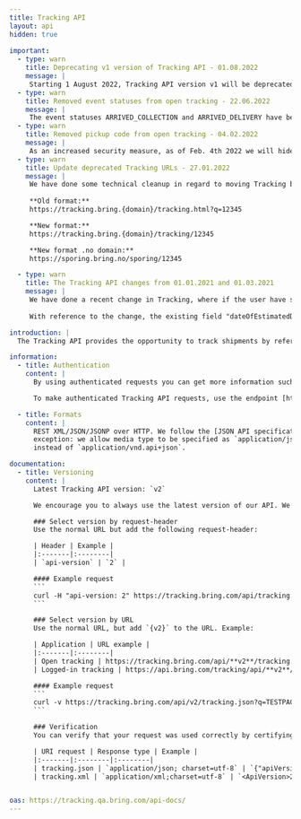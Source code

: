```yaml
---
title: Tracking API
layout: api
hidden: true
 
important:
  - type: warn
    title: Deprecating v1 version of Tracking API - 01.08.2022
    message: |
     Starting 1 August 2022, Tracking API version v1 will be deprecated and the requests will be automatically forwarded to the latest version, v2.
  - type: warn
    title: Removed event statuses from open tracking - 22.06.2022
    message: |
     The event statuses ARRIVED_COLLECTION and ARRIVED_DELIVERY have been removed from the Tracking API.
  - type: warn
    title: Removed pickup code from open tracking - 04.02.2022
    message: |
     As an increased security measure, as of Feb. 4th 2022 we will hide the pickup code from open Tracking API. Logged in Tracking API will still contain the pickup code.
  - type: warn
    title: Update deprecated Tracking URLs - 27.01.2022
    message: |
     We have done some technical cleanup in regard to moving Tracking backend to Azure, specifically routing cleanups. For all domains (se, dk, com), please update the tracking link to the following format.
     
     **Old format:**  
     https://tracking.bring.{domain}/tracking.html?q=12345

     **New format:**  
     https://tracking.bring.{domain}/tracking/12345

     **New format .no domain:**  
     https://sporing.bring.no/sporing/12345

  - type: warn
    title: The Tracking API changes from 01.01.2021 and 01.03.2021
    message: |
     We have done a recent change in Tracking, where if the user have specified the wanted delivery date, then that date is set in the field for the estimated delivery date as well, as there is no point having to set estimation date which is different from the configured wanted delivery date.
     
     With reference to the change, the existing field "dateOfEstimatedDelivery" will have the correct information regarding delivery date and therefore, the field "dateOfDelivery" in the open as well as logged in Tracking API versions will be set to Blank from 01.Jan.2021 for backward compatibility and gradually be removed effective from date 01.Mar.2021.

introduction: |
  The Tracking API provides the opportunity to track shipments by reference, package or shipment number. It is an easy way to get shipment details and events and make them available for customers. The information available in this API is the same that is publicly available from the [Tracking website](http://tracking.bring.com/).

information:
  - title: Authentication
    content: |
      By using authenticated requests you can get more information such as price, name, address and signatures for proof of delivery. The rate limits are also less strict.

      To make authenticated Tracking API requests, use the endpoint [https://api.bring.com/tracking/api/](https://api.bring.com/tracking/api/). You also need an API key from Mybring. Steps for getting a key and description of headers can be found on the general API [Getting Started / Authentication](/api/#authentication) page.

  - title: Formats
    content: |
      REST XML/JSON/JSONP over HTTP. We follow the [JSON API specification](http://jsonapi.org/) with one
      exception: we allow media type to be specified as `application/json`
      instead of `application/vnd.api+json`.

documentation:
  - title: Versioning
    content: |
      Latest Tracking API version: `v2`

      We encourage you to always use the latest version of our API. We keep the previous version for some time so that you will get enough time to convert your application. This API supports versioning by two means.

      ### Select version by request-header
      Use the normal URL but add the following request-header:

      | Header | Example |
      |:-------|:--------|
      | `api-version` | `2` |

      #### Example request
      ```
      curl -H "api-version: 2" https://tracking.bring.com/api/tracking.json?q=TESTPACKAGE-AT-PICKUPPOINT
      ```

      ### Select version by URL
      Use the normal URL, but add `{v2}` to the URL. Example:

      | Application | URL example |
      |:-------|:--------|
      | Open tracking | https://tracking.bring.com/api/**v2**/tracking.json?q=TESTPACKAGE-AT-PICKUPPOINT |
      | Logged-in tracking | https://api.bring.com/tracking/api/**v2**/tracking.json?q=TESTPACKAGE-AT-PICKUPPOINT |

      #### Example request
      ```
      curl -v https://tracking.bring.com/api/v2/tracking.json?q=TESTPACKAGE-AT-PICKUPPOINT
      ```

      ### Verification
      You can verify that your request was used correctly by certifying that the response contains an element based on the request type:

      | URI request | Response type | Example |
      |:-------|:--------|:--------|
      | tracking.json | `application/json; charset=utf-8` | `{"apiVersion": "2"}` |
      | tracking.xml | `application/xml;charset=utf-8` | `<ApiVersion>2</ApiVersion>` |


oas: https://tracking.qa.bring.com/api-docs/
---
```

